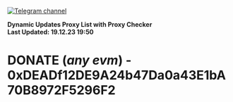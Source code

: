 [![Telegram channel](https://img.shields.io/endpoint?url=https://runkit.io/damiankrawczyk/telegram-badge/branches/master?url=https://t.me/n4z4v0d)](https://t.me/n4z4v0d) 

**Dynamic Updates Proxy List with Proxy Checker**  
**Last Updated: 19.12.23 19:50**

# DONATE (_any evm_) - 0xDEADf12DE9A24b47Da0a43E1bA70B8972F5296F2
